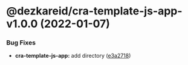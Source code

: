 # @dezkareid/cra-template-js-app-v1.0.0 (2022-01-07)


### Bug Fixes

* **cra-template-js-app:** add directory ([e3a2718](https://github.com/dezkareid/dezkareid/commit/e3a2718d79d73e7a7567ee1885f713a912b77679))
